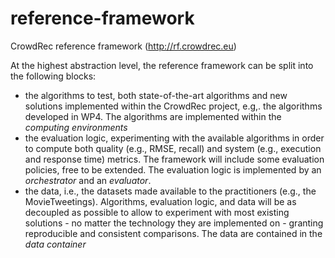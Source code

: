 reference-framework
===================

CrowdRec reference framework (http://rf.crowdrec.eu)

At the highest abstraction level, the reference framework can be split into the following blocks:
* the algorithms to test, both state-of-the-art algorithms and new solutions implemented within the CrowdRec project, e.g,. the algorithms developed in WP4.
The algorithms are implemented within the *computing environments*
* the evaluation logic, experimenting with the available algorithms in order to compute both quality (e.g., RMSE, recall) and system (e.g., execution and response time) metrics. The framework will include some evaluation policies, free to be extended.
The evaluation logic is implemented by an *orchestrator* and an *evaluator*.
* the data, i.e., the datasets made available to the practitioners (e.g., the MovieTweetings). 
Algorithms, evaluation logic, and data will be as decoupled as possible to allow to experiment with most existing solutions - no matter the technology they are implemented on - granting reproducible and consistent comparisons.
The data are contained in the *data container*

